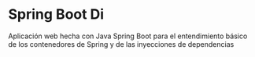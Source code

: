 # Spring Boot Di

Aplicación web hecha con Java Spring Boot para el entendimiento básico de los contenedores de Spring y de las inyecciones de dependencias